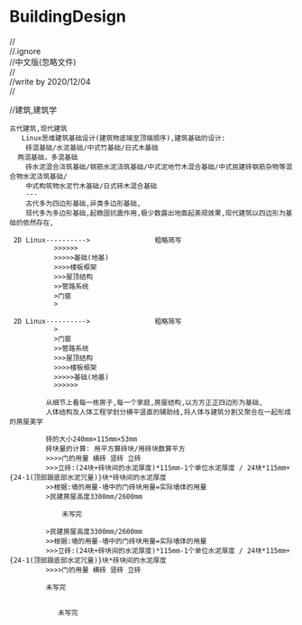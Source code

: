# BuildingDesign
//                                                              </br>
//.ignore                                                       </br>
//中文版(忽略文件)                                               </br>
//                                                              </br>
//write by 2020/12/04                                           </br>
//                                                              </br>

//建筑,建筑学                                                  </br>

    古代建筑,现代建筑
       Linux思维建筑基础设计(建筑物底端至顶端顺序),建筑基础的设计:
        砖混基础/水泥基础/中式竹基础/日式木基础
      两混基础，多混基础 
        砖水泥混合浇筑基础/钢筋水泥浇筑基础/中式泥地竹木混合基础/中式民建砖钢筋杂物等混合物水泥浇筑基础/
        中式构筑物水泥竹木基础/日式砖木混合基础
        ---
        古代多为四边形基础,异类多边形基础,
        现代多为多边形基础,起稳固抗震作用,极少数露出地面起美观效果,现代建筑以四边形为基础的依然存在,
           
     2D Linux---------->                粗略简写
               >>>>>>
               >>>>>基础(地基)
               >>>>楼板框架
               >>>屋顶结构
               >>管路系统
               >门窗
               >
               
     2D Linux---------->                粗略简写
               >
               >门窗
               >>管路系统
               >>>屋顶结构
               >>>>楼板框架
               >>>>>基础(地基)
               >>>>>>
               
             从细节上看每一栋房子,每一个家庭,房屋结构,以方方正正四边形为基础,
             人体结构及人体工程学划分横平竖直的辅助线,将人体与建筑分割又聚合在一起形成的房屋美学
             
             砖的大小240mm×115mm×53mm 
             砖块量的计算: 用平方算砖块/用砖块数算平方
             >>>>门的用量 横砖 竖砖 立砖 
             >>>立砖:(24块+砖块间的水泥厚度)*115mm-1个单位水泥厚度 / 24块*115mm+{24-1(顶部跟底部水泥冗量)}块*砖块间的水泥厚度
             >>根据:墙的用量-墙中的门砖块用量=实际墙体的用量
             >民建房屋高度3300mm/2600mm 
                 
                 未写完  
             
             >民建房屋高度3300mm/2600mm
             >>根据:墙的用量-墙中的门砖块用量=实际墙体的用量
             >>>立砖:(24块+砖块间的水泥厚度)*115mm-1个单位水泥厚度 / 24块*115mm+{24-1(顶部跟底部水泥冗量)}块*砖块间的水泥厚度
             >>>>门的用量 横砖 竖砖 立砖 
             
             未写完  
               
               
                未写完
               
